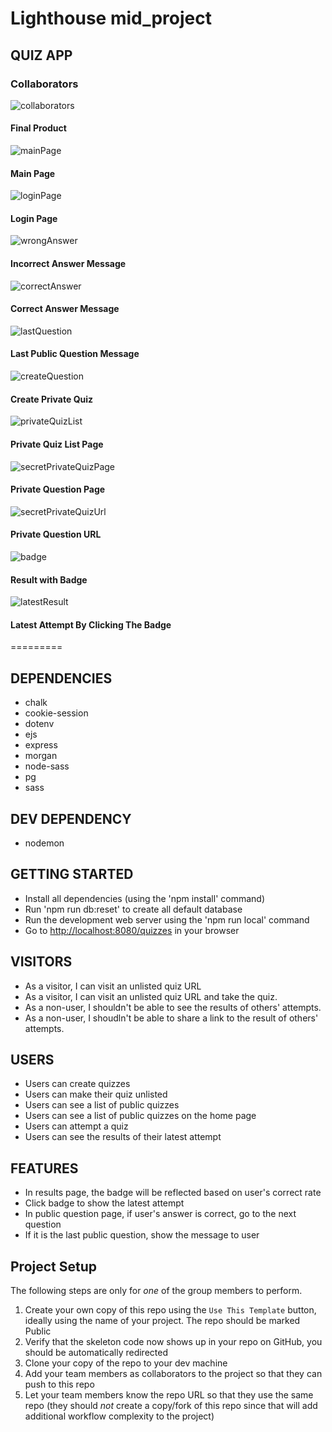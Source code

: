 # Lighthouse mid_project
## QUIZ APP

### Collaborators
![collaborators](docs/collaborators.png)

#### Final Product
![mainPage](docs/mainAfterLogin.png)
#### Main Page

![loginPage](docs/loginPage.png)
#### Login Page

![wrongAnswer](docs/wrongAnswer.png)
#### Incorrect Answer Message

![correctAnswer](docs/correctAnswer.png)
#### Correct Answer Message

![lastQuestion](docs/lastQuestion.png)
#### Last Public Question Message

![createQuestion](docs/createQuestion.png)
#### Create Private Quiz

![privateQuizList](docs/privateQuizList.png)
#### Private Quiz List Page

![secretPrivateQuizPage](docs/secretPrivateQuizPage.png)
#### Private Question Page

![secretPrivateQuizUrl](docs/secretPrivateQuizUrl.png)
#### Private Question URL

![badge](docs/badge.png)
#### Result with Badge

![latestResult](docs/latestResult.png)
#### Latest Attempt By Clicking The Badge





=========

## DEPENDENCIES
- chalk
- cookie-session
- dotenv
- ejs
- express
- morgan
- node-sass
- pg
- sass

## DEV DEPENDENCY
- nodemon

## GETTING STARTED
- Install all dependencies (using the 'npm install' command)
- Run 'npm run db:reset' to create all default database
- Run the development web server using the 'npm run local' command
- Go to <http://localhost:8080/quizzes> in your browser


## VISITORS
- As a visitor, I can visit an unlisted quiz URL
- As a visitor, I can visit an unlisted quiz URL and take the quiz.
- As a non-user, I shouldn't be able to see the results of others' attempts.
- As a non-user, I shoudln't be able to share a link to the result of others' attempts.


## USERS
- Users can create quizzes 
- Users can make their quiz unlisted
- Users can see a list of public quizzes
- Users can see a list of public quizzes on the home page
- Users can attempt a quiz
- Users can see the results of their latest attempt


## FEATURES
- In results page, the badge will be reflected based on user's correct rate
- Click badge to show the latest attempt
- In public question page, if user's answer is correct, go to the next question
- If it is the last public question, show the message to user




## Project Setup

The following steps are only for _one_ of the group members to perform.

1. Create your own copy of this repo using the `Use This Template` button, ideally using the name of your project. The repo should be marked Public
2. Verify that the skeleton code now shows up in your repo on GitHub, you should be automatically redirected
3. Clone your copy of the repo to your dev machine
4. Add your team members as collaborators to the project so that they can push to this repo
5. Let your team members know the repo URL so that they use the same repo (they should _not_ create a copy/fork of this repo since that will add additional workflow complexity to the project)